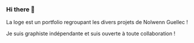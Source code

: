 ### Hi there 👋

La loge est un portfolio regroupant les divers projets de Nolwenn Guellec !

Je suis graphiste indépendante et suis ouverte à toute collaboration !

